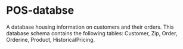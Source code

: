 # POS-databse
A database housing information on customers and their orders. This database schema contains the following tables: Customer, Zip, Order, Orderine, Product, HistoricalPricing. 
